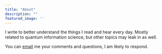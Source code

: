 ```yaml
---
title: "About"
description: ""
featured_image: ''
---
```


I write to better understand the things I read and hear every day. Mostly related to quantum information science, but other topics may leak in as well.

You can [email](mailto:whirlwindtheblog@gmail.com) me your comments and questions, I am likely to respond.
